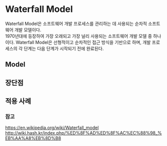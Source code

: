 # Waterfall Model
Waterfall Model은 소프트웨어 개발 프로세스를 관리하는 데 사용되는 순차적 소프트웨어 개발 모델이다.    
1970년대에 등장하여 가장 오래되고 가장 널리 사용되는 소프트웨어 개발 모델 중 하나이다. Waterfall Model은 선형적이고 순차적인 접근 방식을 기반으로 하며, 개발 프로세스의 각 단계는 다음 단계가 시작되기 전에 완료된다.

## Model


## 장단점

## 적용 사례 

### 참고
https://en.wikipedia.org/wiki/Waterfall_model    
http://wiki.hash.kr/index.php/%ED%8F%AD%ED%8F%AC%EC%88%98_%EB%AA%A8%EB%8D%B8


